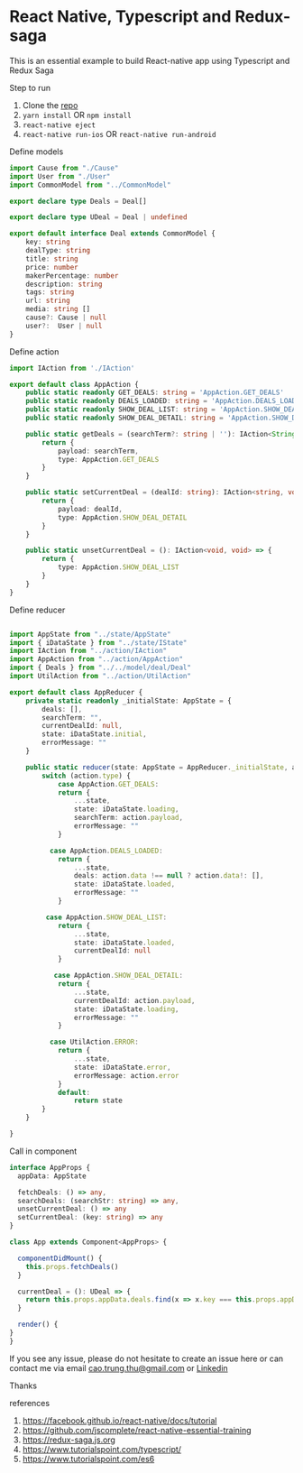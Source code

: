 # React Native, Typescript and Redux-saga
This is an essential example to build React-native app using Typescript and Redux Saga

Step to run
1. Clone the [repo](https://github.com/diegothucao/react-native-typescript-redux-saga-template)
2. `yarn install` OR `npm install`
3. `react-native eject`
4. `react-native run-ios` OR `react-native run-android`

Define models 

```typescript 
import Cause from "./Cause"
import User from "./User"
import CommonModel from "../CommonModel"

export declare type Deals = Deal[]

export declare type UDeal = Deal | undefined

export default interface Deal extends CommonModel {
    key: string
    dealType: string
    title: string
    price: number
    makerPercentage: number
    description: string
    tags: string
    url: string
    media: string []
    cause?: Cause | null
    user?:  User | null
}
```

Define action 

```typescript 
import IAction from './IAction'

export default class AppAction {
    public static readonly GET_DEALS: string = 'AppAction.GET_DEALS'
    public static readonly DEALS_LOADED: string = 'AppAction.DEALS_LOADED'
    public static readonly SHOW_DEAL_LIST: string = 'AppAction.SHOW_DEAL_LIST'
    public static readonly SHOW_DEAL_DETAIL: string = 'AppAction.SHOW_DEAL_DETAIL'

    public static getDeals = (searchTerm?: string | ''): IAction<String, void> => {
        return {
            payload: searchTerm,
            type: AppAction.GET_DEALS
        }
    }

    public static setCurrentDeal = (dealId: string): IAction<string, void> => {
        return {
            payload: dealId,
            type: AppAction.SHOW_DEAL_DETAIL
        }
    }

    public static unsetCurrentDeal = (): IAction<void, void> => {
        return {
            type: AppAction.SHOW_DEAL_LIST
        }
    }
}
```

Define reducer 

```typescript 

import AppState from "../state/AppState"
import { iDataState } from "../state/IState"
import IAction from "../action/IAction"
import AppAction from "../action/AppAction"
import { Deals } from "../../model/deal/Deal"
import UtilAction from "../action/UtilAction"

export default class AppReducer {
    private static readonly _initialState: AppState = {
        deals: [],
        searchTerm: "",
        currentDealId: null,
        state: iDataState.initial,
        errorMessage: ""
    }

    public static reducer(state: AppState = AppReducer._initialState, action: IAction<any, Deals>): AppState {
        switch (action.type) {
            case AppAction.GET_DEALS:
            return {
                ...state,
                state: iDataState.loading,
                searchTerm: action.payload,
                errorMessage: ""
            }

          case AppAction.DEALS_LOADED:
            return {
                ...state,
                deals: action.data !== null ? action.data!: [],
                state: iDataState.loaded,
                errorMessage: ""
            }

         case AppAction.SHOW_DEAL_LIST:
            return {
                ...state,
                state: iDataState.loaded,
                currentDealId: null
            }

           case AppAction.SHOW_DEAL_DETAIL:
            return {
                ...state,
                currentDealId: action.payload,
                state: iDataState.loading,
                errorMessage: ""
            }

          case UtilAction.ERROR:
            return {
                ...state,
                state: iDataState.error,
                errorMessage: action.error
            }
            default:
                return state
        }
    }

}
```

Call in component 

```typescript 
interface AppProps {
  appData: AppState

  fetchDeals: () => any,
  searchDeals: (searchStr: string) => any,
  unsetCurrentDeal: () => any
  setCurrentDeal: (key: string) => any
}

class App extends Component<AppProps> {

  componentDidMount() {
    this.props.fetchDeals()
  }

  currentDeal = (): UDeal => {
    return this.props.appData.deals.find(x => x.key === this.props.appData.currentDealId)
  }

  render() {
}
}
```
If you see any issue, please do not hesitate to create an issue here or can contact me via email cao.trung.thu@gmail.com or [Linkedin](https://www.linkedin.com/in/diegothucao/)

Thanks

references
1. https://facebook.github.io/react-native/docs/tutorial
2. https://github.com/jscomplete/react-native-essential-training
3. https://redux-saga.js.org
4. https://www.tutorialspoint.com/typescript/
5. https://www.tutorialspoint.com/es6
